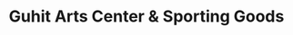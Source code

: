 ---
title: "Guhit Arts Center & Sporting Goods"
url: /calapan/guhit-arts-center-und-sporting-goods/
shop: Sport
---